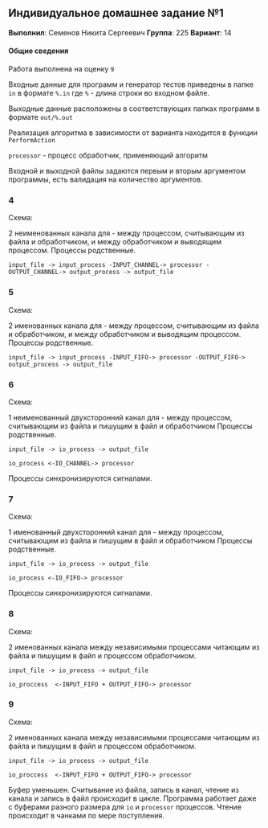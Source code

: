 ## Индивидуальное домашнее задание №1

**Выполнил**: Семенов Никита Сергеевич
**Группа**: 225
**Вариант**: 14

#### Общие сведения

Работа выполнена на оценку `9`

Входные данные для программ и генератор тестов приведены в папке `in` в формате `%.in` где `%` - длина строки во входном файле. 

Выходные данные расположены в соответствующих папках программ в формате `out/%.out` 

Реализация алгоритма в зависимости от варианта находится в функции `PerformAction` 

`processor` - процесс обработчик, применяющий алгоритм

Входной и выходной файлы задаются первым и вторым аргументом программы, есть валидация на количество аргументов.


### 4

Схема:

2 неименованных канала для - между процессом, считывающим из файла и обработчиком, и между обработчиком и выводящим процессом.
Процессы родственные.

`input_file -> input_process -INPUT_CHANNEL-> processor -OUTPUT_CHANNEL-> output_process -> output_file`

### 5

Схема:

2 именованных канала для - между процессом, считывающим из файла и обработчиком, и между обработчиком и выводящим процессом.
Процессы родственные.

`input_file -> input_process -INPUT_FIFO-> processor -OUTPUT_FIFO-> output_process -> output_file`

### 6

Схема:

1 неименованный двухсторонний канал для - между процессом, считывающим из файла и пишущим в файл и обработчиком
Процессы родственные.

`input_file -> io_process -> output_file`

`io_process <-IO_CHANNEL-> processor`

Процессы синхронизируются сигналами.

### 7
Схема:

1 именованный двухсторонний канал для - между процессом, считывающим из файла и пишущим в файл и обработчиком
Процессы родственные.

`input_file -> io_process -> output_file`

`io_process <-IO_FIFO-> processor`

Процессы синхронизируются сигналами.
### 8

Схема:

2 именованных канала между независимыми процессами читающим из файла и пишущим в файл и процессом обработчиком.

`input_file -> io_process -> output_file`

`io_proccess  <-INPUT_FIFO + OUTPUT_FIFO-> processor`


### 9

Схема:

2 именованных канала между независимыми процессами читающим из файла и пишущим в файл и процессом обработчиком.

`input_file -> io_process -> output_file`

`io_proccess  <-INPUT_FIFO + OUTPUT_FIFO-> processor`

Буфер уменьшен. Считывание из файла, запись в канал, чтение из канала и запись в файл происходит в цикле. Программа работает даже с буферами разного размера для `io` и `processor` процессов. Чтение происходит в чанками по мере поступления.